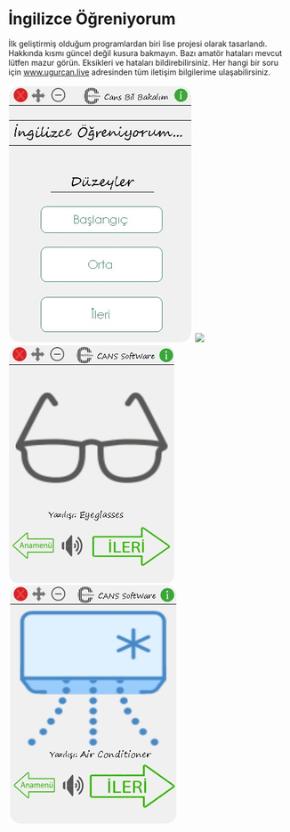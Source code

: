 # İngilizce Öğreniyorum 

İlk geliştirmiş olduğum programlardan biri lise projesi olarak tasarlandı.
Hakkında kısmı güncel değil kusura bakmayın.
Bazı amatör hataları mevcut lütfen mazur görün. 
Eksikleri ve hataları bildirebilirsiniz.
Her hangi bir soru için www.ugurcan.live adresinden tüm iletişim bilgilerime ulaşabilirsiniz.

![](/Screen/Arayüz.jpg)
![](/Screen/baslangıc.jpg)
![](/Screen/orta.jpg)
![](/Screen/İLERİ.jpg)
